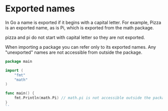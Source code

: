 # Exported names

In Go a name is exported if it begins with a capital letter. For example, Pizza is an exported name, as is Pi, which is exported from the math package.

pizza and pi do not start with capital letter so they are not exported.

When importing a package you can refer only to its exported names. Any "unexported" names are not accessible from outside the package.

```go
package main

import (
	"fmt"
	"math"
)

func main() {
	fmt.Println(math.Pi) // math.pi is not accessible outside the package
}
``
